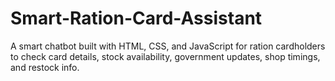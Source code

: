 # Smart-Ration-Card-Assistant
A smart chatbot built with HTML, CSS, and JavaScript for ration cardholders to check card details, stock availability, government updates, shop timings, and restock info.
